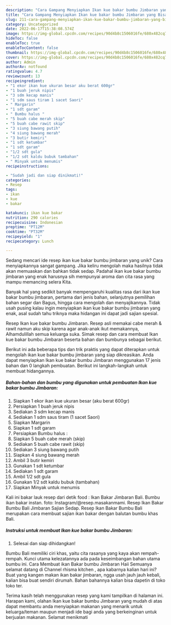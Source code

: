 ```yaml
---
description: "Cara Gampang Menyiapkan Ikan kue bakar bumbu Jimbaran yang Bisa Manjain Lidah"
title: "Cara Gampang Menyiapkan Ikan kue bakar bumbu Jimbaran yang Bisa Manjain Lidah"
slug: 211-cara-gampang-menyiapkan-ikan-kue-bakar-bumbu-jimbaran-yang-bisa-manjain-lidah
category: Uncategorized
date: 2022-06-17T15:38:08.574Z
image: https://img-global.cpcdn.com/recipes/90d4b8c1506016fe/680x482cq70/ikan-kue-bakar-bumbu-jimbaran-foto-resep-utama.jpg
hideToc: false
enableToc: true
enableTocContent: false
thumbnail: https://img-global.cpcdn.com/recipes/90d4b8c1506016fe/680x482cq70/ikan-kue-bakar-bumbu-jimbaran-foto-resep-utama.jpg
cover: https://img-global.cpcdn.com/recipes/90d4b8c1506016fe/680x482cq70/ikan-kue-bakar-bumbu-jimbaran-foto-resep-utama.jpg
author: Admin
authorAv: notfound
ratingvalue: 4.7
reviewcount: 13
recipeingredient:
- "1 ekor ikan kue ukuran besar aku berat 600gr"
- "1 buah jeruk nipis"
- "3 sdm kecap manis"
- "1 sdm saus tiram 1 sacet Saori"
- " Margarin"
- "1 sdt garam"
- " Bumbu halus "
- "5 buah cabe merah skip"
- "5 buah cabe rawit skip"
- "3 siung bawang putih"
- "4 siung bawang merah"
- "3 butir kemiri"
- "1 sdt ketumbar"
- "1 sdt garam"
- "1/2 sdt gula"
- "1/2 sdt kaldu bubuk tambahan"
- " Minyak untuk menumis"
recipeinstructions:

- "Sudah jadi dan siap dinikmati!"
categories:
- Resep
tags:
- ikan
- kue
- bakar

katakunci: ikan kue bakar 
nutrition: 290 calories
recipecuisine: Indonesian
preptime: "PT12M"
cooktime: "PT32M"
recipeyield: "1"
recipecategory: Lunch

---
```





Sedang mencari ide resep ikan kue bakar bumbu jimbaran yang unik? Cara menyiapkannya sangat gampang. Jika keliru mengolah maka hasilnya tidak akan memuaskan dan bahkan tidak sedap. Padahal ikan kue bakar bumbu jimbaran yang enak harusnya sih mempunyai aroma dan cita rasa yang mampu memancing selera Kita.





Banyak hal yang sedikit banyak mempengaruhi kualitas rasa dari ikan kue bakar bumbu jimbaran, pertama dari jenis bahan, selanjutnya pemilihan bahan segar dan Bagus, hingga cara mengolah dan menyajikannya. Tidak usah pusing kalau ingin menyiapkan ikan kue bakar bumbu jimbaran yang enak,      asal sudah tahu triknya maka hidangan ini dapat jadi sajian spesial.














Resep Ikan kue bakar bumbu Jimbaran. Resep asli memakai cabe merah &amp; rawit namun aku skip karena agar anak-anak ikut memakannya, Alhamdulillah semua keluarga suka. Simak resep dan cara membuat Ikan kue bakar bumbu Jimbaran beserta bahan dan bumbunya sebagai berikut.






Berikut ini ada beberapa tips dan trik praktis yang dapat diterapkan untuk mengolah ikan kue bakar bumbu jimbaran yang siap dikreasikan. Anda dapat menyiapkan Ikan kue bakar bumbu Jimbaran menggunakan 17 jenis bahan dan 0 langkah pembuatan. Berikut ini langkah-langkah untuk membuat hidangannya.

<!--inarticleads1-->

##### Bahan-bahan dan bumbu yang digunakan untuk pembuatan Ikan kue bakar bumbu Jimbaran:

1. Siapkan 1 ekor ikan kue ukuran besar (aku berat 600gr)
1. Persiapkan 1 buah jeruk nipis
1. Sediakan 3 sdm kecap manis
1. Sediakan 1 sdm saus tiram (1 sacet Saori)
1. Siapkan  Margarin
1. Siapkan 1 sdt garam
1. Persiapkan  Bumbu halus :
1. Siapkan 5 buah cabe merah (skip)
1. Sediakan 5 buah cabe rawit (skip)
1. Sediakan 3 siung bawang putih
1. Siapkan 4 siung bawang merah
1. Ambil 3 butir kemiri
1. Gunakan 1 sdt ketumbar
1. Sediakan 1 sdt garam
1. Ambil 1/2 sdt gula
1. Gunakan 1/2 sdt kaldu bubuk (tambahan)
1. Siapkan  Minyak untuk menumis


Kali ini bakar lauk resep dari detik food : Ikan Bakar Jimbaran Bali. Bumbu ikan bakar instan. foto: Instagram/@resep.masakanmami. Resep Ikan Bakar Bumbu Bali Jimbaran Sajian Sedap. Resep Ikan Bakar Bumbu Bali merupakan cara membuat sajian ikan bakar dengan balutan bumbu khas Bali. 

<!--inarticleads2-->

##### Instruksi untuk membuat Ikan kue bakar bumbu Jimbaran:


1. Selesai dan siap dihidangkan!

Bumbu Bali memiliki ciri khas, yaitu cita rasanya yang kaya akan rempah-rempah. Kunci utama kelezatannya ada pada keseimbangan bahan utama bumbu ini. Cara Membuat ikan Bakar bumbu Jimbaran Haii Semuanya selamat datang di Channel rhisma kitchen , apa kabarnya kalian hari ini? Buat yang kangen makan ikan bakar jimbaran, ngga usah jauh jauh kebali, kalian bisa buat sendiri dirumah. Bahan bahannya kalian bisa dapetin di toko toko ter. 

Terima kasih telah menggunakan resep yang kami tampilkan di halaman ini. Harapan kami, olahan Ikan kue bakar bumbu Jimbaran yang mudah di atas dapat membantu anda menyiapkan makanan yang menarik untuk keluarga/teman maupun menjadi ide bagi anda yang berkeinginan untuk berjualan makanan. Selamat menikmati
